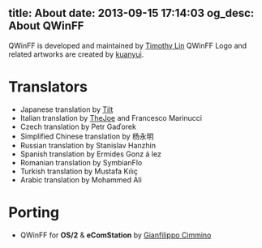 title: About
date: 2013-09-15 17:14:03
og_desc: About QWinFF
---

QWinFF is developed and maintained by [Timothy Lin](mailto:lzh9102@gmail.com)
QWinFF Logo and related artworks are created by [kuanyui](http://kuanyui.github.io/).

# Translators

- Japanese translation by [Tilt](http://tiltstr.seesaa.net/)
- Italian translation by [TheJoe](http://thejoe.it) and Francesco Marinucci
- Czech translation by Petr Gaďorek
- Simplified Chinese translation by 杨永明
- Russian translation by Stanislav Hanzhin
- Spanish translation by Ermides Gonz á lez
- Romanian translation by SymbianFlo
- Turkish translation by Mustafa Kılıç
- Arabic translation by Mohammed Ali

# Porting

- QWinFF for **OS/2** & **eComStation** by [Gianfilippo Cimmino](mailto:gianfli.cim@gmail.com)
